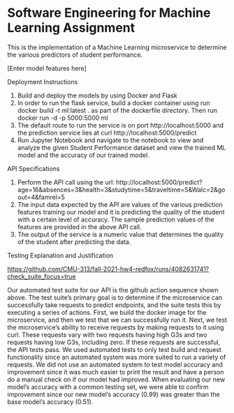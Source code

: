 # Software Engineering for Machine Learning Assignment

This is the implementation of a Machine Learning microservice to determine the various predictors of student performance. 

[Enter model features here]

Deployment Instructions

1) Build and deploy the models by using Docker and Flask
2) In order to run the flask service, build a docker container using run docker build -t ml:latest . as part of the dockerfile directory. Then run docker run -d -p 5000:5000 ml
3) The default route to run the service is on port http://localhost:5000 and the prediction service lies at curl http://localhost:5000/predict
4) Run Jupyter Notebook and navigate to the notebook to view and analyze the given Student Performance dataset and view the trained ML model and the accuracy of our trained model.

API Specifications

1) Perform the API call using the url: http://localhost:5000/predict?age=16&absences=3&health=3&studytime=5&traveltime=5&Walc=2&goout=4&famrel=5
2) The input data expected by the API are values of the various prediction features training our model and it is predicting the quality of the student with a certain level of accuracy. The sample prediction values of the features are provided in the above API call.
3) The output of the service is a numeric value that determines the quality of the student after predicting the data.


Testing Explanation and Justification  

https://github.com/CMU-313/fall-2021-hw4-redfox/runs/4082631741?check_suite_focus=true  

Our automated test suite for our API is the github action sequence shown above. The test suite’s primary goal is to determine if the microservice can successfully take requests to predict endpoints, and the suite tests this by executing a series of actions. First, we build the docker image for the microservice, and then we test that we can successfully run it. Next, we test the microservice’s ability to receive requests by making requests to it using curl. These requests vary with two requests having high G3s and two requests having low G3s, including zero. If these requests are successful, the API tests pass. We used automated tests to only test build and request functionality since an automated system was more suited to run a variety of requests. We did not use an automated system to test model accuracy and improvement since it was much easier to print the result and have a person do a manual check on if our model had improved. When evaluating our new model’s accuracy with a common testing set, we were able to confirm improvement since our new model’s accuracy (0.99) was greater than the base model’s accuracy (0.51).
